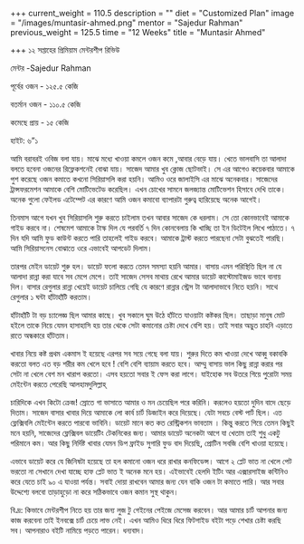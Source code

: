 +++
current_weight = 110.5
description = ""
diet = "Customized Plan"
image = "/images/muntasir-ahmed.png"
mentor = "Sajedur Rahman"
previous_weight = 125.5
time = "12 Weeks"
title = "Muntasir Ahmed"

+++
১২ সপ্তাহের প্রিমিয়াম মেন্টরশীপ রিভিউ

মেন্টর -Sajedur Rahman

পূর্বের ওজন - ১২৫.৫ কেজি

বতর্মান ওজন - ১১০.৫ কেজি

কমেছে প্রায় - ১৫ কেজি

হাইট: ৬”১

আমি বরাবরই ওবিজ বলা যায়। মাঝে মধ্যে খাওয়া কমলে ওজন কমে ,আবার বেড়ে যায়। খেতে ভালবাসি তা আলাদা বলতে হবেনা ওজনের রিফ্লেকশনেই বোঝা যায়। সাজেদ আমার খুব ক্লোজ ছোটভাই। সে এর আগেও কয়েকবার আমাকে পুশ করেছে ওজন কমাতে কখনো সিরিয়াসলি করা হয়নি। আমিও ওরে জালাইসি এর মাঝে অনেকবার। সাজেদের ট্রান্সফরমেশন আমাকে বেশি মোটিভেটেড করেছিল। এখন চোখের সামনে জলজ্যান্ত মোটিভেশন হিসাবে দেখি তাকে। অনেক গুলো ফেইলড এটেম্পেট এর কারণে আমি ওজন কমাবো ব্যাপারটা গুরুত্ব হারিয়েছে অনেক আগেই।

তিনমাস আগে যখন খুব সিরিয়াসলি শুরু করতে চাইলাম তখন আবার সাজেদ কে ধরলাম। সে তো কোনভাবেই আমাকে গাইড করবে না। শেষমেশ আমাকে টাস্ক দিল যে পরবর্তি ৭ দিন কোনবেলায় কি খাচ্ছি তা ইন ডিটেইল লিখে পাঠাতে। ৭ দিন যদি আমি ফুড কাউন্ট করতে পারি তাহলেই গাইড করবে। আমাকে ট্রাস্ট করতে পারছেনা সেটা বুঝতেই পারছি। আমি সিরিয়াসনেস বোঝাতে ওরে এভাবেই আপডেট দিলাম।

তারপর মেইন ডায়েট শুরু হল। ডায়েট ফলো করতে তেমন সমস্যা হয়নি আমার। বাসায় এমন পরিস্থিতি ছিল না যে আলাদা রান্না করা যাবে সব মেপে মেপে। তাই সাজেদ সেসব মাথায় রেখে আমার ডায়েট কাস্টোমাইজড ভাবে বানায় দিল। বাসার রেগুলার রান্না খেয়েই ডায়েট চালিয়ে গেছি যে কারণে রান্নার স্ট্রেস টা আলাদাভাবে নিতে হয়নি। সাথে রেগুলার ১ ঘন্টা হাঁটাহাঁটি করতাম।

হাঁটাহাঁটি টা বড় চ্যালেজ্ঞ ছিল আমার কাছে। খুব সকালে ঘুম উঠে হাঁটতে যাওয়াটা কষ্টকর ছিল। তাছাড়া মানুষ মোট হইলে তাকে নিয়ে যেমন হাসাহাসি হয় তার থেকে সেটা কমানোর চেষ্টা দেখে বেশি হয়। তাই সবার অদ্ভুত চাহনি এড়াতে রাতে অন্ধকারে হাঁটতাম।

খাবার নিয়ে কষ্ট প্রথম একমাস ই হয়েছে এরপর সব সয়ে গেছে বলা যায়। শুরুর দিতে কম খাওয়া দেখে আব্বু বকাবকি করতো বলত এত বড় শরীর কম খেলে হবে ! বেশি বেশি ব্যায়াম করতে হবে। আম্মু বাসায় ভাল কিছু রান্না করার পর সেটা না খেলে বেশ মন খারাপ করতো। এসব হয়তো সবার ই ফেস করা লাগে। যাইহোক সব উতরে গিয়ে পুরোটা সময় মেইন্টেন করতে পেরেছি আলহামদুলিল্লাহ্

চারিদিকে এখন কিটো ক্রেজ! স্রোতে গা ভাসাতে আমার ও মন চেয়েছিল পরে করিনি। করলেও হয়তো দুদিন বাদে ছেড়ে দিতাম। সাজেদ বাসার খাবার দিয়ে আমাকে লো কার্ব চার্ট ডিজাইন করে দিয়েছে। যেটা সবচে বেস্ট পার্ট ছিল। এত ফ্লেক্সিবলি মেইন্টেন করতে পারবো ভাবিনি। ডায়েট মানে কত কত রেস্ট্রিকশন ভাবতাম । কিন্তু করতে গিয়ে তেমন কিছুই মনে হয়নি, সাজেদের ফ্লেক্সিবল ডায়েটিং টেকনিকের জন্য। আমার ডায়েট অনেকটা আগে যা খেতাম তাই শুধু একটু পরিমানে কম। আর কিছু নির্দিষ্ট খাবার যেমন ডিপ ফ্রাইড সুগারি ফুড বাদ দিয়েছি, প্রোটিন সবজি বেশি খাওয়া হয়েছে।

এভাবে ডায়েট করে যে জিনিষটা হয়েছে তা হল কমানো ওজন ধরে রাখার কনফিডেন্স। আগে ২ প্লেট ভাত না খেলে পেট ভরতো না সেখানে দেখা যাচ্ছে হাফ প্লেট ভাত ই অনেক মনে হয়। এইভাবেই হেলদি ইটিং আর এক্সারসাইজ কন্টিনিও করে যেতে চাই ৯০ এ যাওয়া পর্যন্ত। সবাই দোয়া রাখবেন আমার জন্য যেন বাকি ওজন টা কমাতে পারি। আর সবার উদ্দেশ্যে বলবো তাড়াহুড়ো না করে সঠিকভাবে ওজন কমান সুস্থ থাকুন।

বি.দ্র: কিভাবে মেন্টরশীপ নিতে হয় তার জন্য লুজ টু গেইনের পেইজে মেসেজ করবেন। আর আমার চার্ট আপনার জন্য কাজ করবেনা তাই ইনবক্সে চার্ট চেয়ে লাভ নেই। এখন আমিও ধিরে ধিরে ফিটগাইড বইটা পড়ে শেখার চেষ্টা করছি সব। আপনারাও বইটি নামিয়ে পড়তে পারেন। ধন্যবাদ।